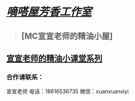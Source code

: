 # [***嘀嗒屋芳香工作室***](main.html)
>
> ## [MC宣宣老师的精油小屋]

## [宣宣老师的精油小课堂系列](Mr-Xuan's-small-class.md)

### 合作请联系：
宣宣老师 
电话：18616536735
微信：xuanxuansiyi
